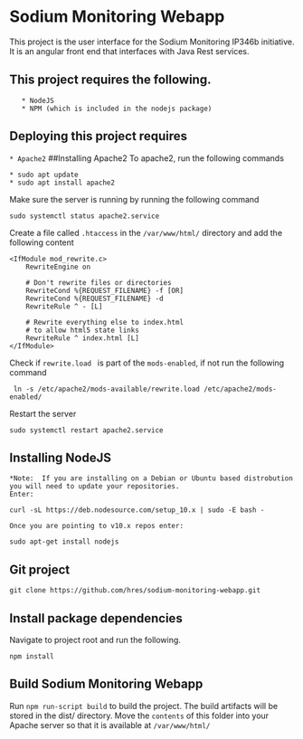# Sodium Monitoring Webapp
This project is the user interface for the Sodium Monitoring IP346b initiative. It is an angular front end that interfaces with Java Rest services. 

## This project requires the following. 

```* Git
   * NodeJS
   * NPM (which is included in the nodejs package)
```

## Deploying this project requires
```* Apache2```
##Installing Apache2
To apache2, run the following commands
```
* sudo apt update
* sudo apt install apache2
```
Make sure the server is running by running the following command
```
sudo systemctl status apache2.service
```
Create a file called `.htaccess` in the `/var/www/html/` directory and add the following content
```
<IfModule mod_rewrite.c>
    RewriteEngine on

    # Don't rewrite files or directories
    RewriteCond %{REQUEST_FILENAME} -f [OR]
    RewriteCond %{REQUEST_FILENAME} -d
    RewriteRule ^ - [L]

    # Rewrite everything else to index.html
    # to allow html5 state links
    RewriteRule ^ index.html [L]
</IfModule>
```

Check if `rewrite.load ` is part of the `mods-enabled`, if not run the following command 
```
 ln -s /etc/apache2/mods-available/rewrite.load /etc/apache2/mods-enabled/
 ```
 Restart the server
 ```
sudo systemctl restart apache2.service
```

## Installing NodeJS 
```
*Note:  If you are installing on a Debian or Ubuntu based distrobution you will need to update your repositories.
Enter:

curl -sL https://deb.nodesource.com/setup_10.x | sudo -E bash -

Once you are pointing to v10.x repos enter:

sudo apt-get install nodejs
```
## Git project
```
git clone https://github.com/hres/sodium-monitoring-webapp.git
```

## Install package dependencies

Navigate to project root and run the following.
```
npm install
```

## Build Sodium Monitoring Webapp

Run `npm run-script build` to build the project. The build artifacts will be stored in the dist/ directory. Move the `contents` of this folder into your Apache server so that it is available at `/var/www/html/`